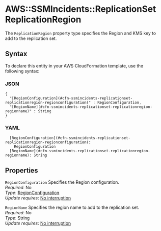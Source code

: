 # AWS::SSMIncidents::ReplicationSet ReplicationRegion<a name="aws-properties-ssmincidents-replicationset-replicationregion"></a>

The `ReplicationRegion` property type specifies the Region and KMS key to add to the replication set\.

## Syntax<a name="aws-properties-ssmincidents-replicationset-replicationregion-syntax"></a>

To declare this entity in your AWS CloudFormation template, use the following syntax:

### JSON<a name="aws-properties-ssmincidents-replicationset-replicationregion-syntax.json"></a>

```
{
  "[RegionConfiguration](#cfn-ssmincidents-replicationset-replicationregion-regionconfiguration)" : RegionConfiguration,
  "[RegionName](#cfn-ssmincidents-replicationset-replicationregion-regionname)" : String
}
```

### YAML<a name="aws-properties-ssmincidents-replicationset-replicationregion-syntax.yaml"></a>

```
  [RegionConfiguration](#cfn-ssmincidents-replicationset-replicationregion-regionconfiguration): 
    RegionConfiguration
  [RegionName](#cfn-ssmincidents-replicationset-replicationregion-regionname): String
```

## Properties<a name="aws-properties-ssmincidents-replicationset-replicationregion-properties"></a>

`RegionConfiguration`  <a name="cfn-ssmincidents-replicationset-replicationregion-regionconfiguration"></a>
Specifies the Region configuration\.  
*Required*: No  
*Type*: [RegionConfiguration](aws-properties-ssmincidents-replicationset-regionconfiguration.md)  
*Update requires*: [No interruption](https://docs.aws.amazon.com/AWSCloudFormation/latest/UserGuide/using-cfn-updating-stacks-update-behaviors.html#update-no-interrupt)

`RegionName`  <a name="cfn-ssmincidents-replicationset-replicationregion-regionname"></a>
Specifies the region name to add to the replication set\.  
*Required*: No  
*Type*: String  
*Update requires*: [No interruption](https://docs.aws.amazon.com/AWSCloudFormation/latest/UserGuide/using-cfn-updating-stacks-update-behaviors.html#update-no-interrupt)